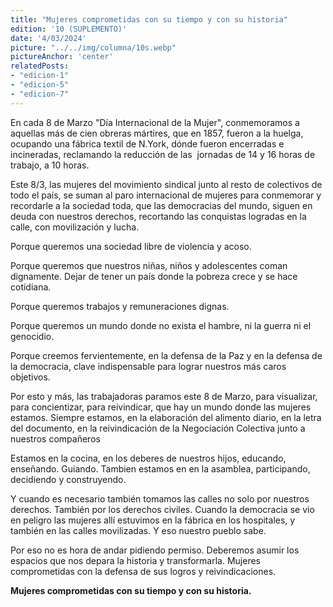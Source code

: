 ```yaml
---
title: "Mujeres comprometidas con su tiempo y con su historia"
edition: '10 (SUPLEMENTO)'
date: '4/03/2024'
picture: "../../img/columna/10s.webp"
pictureAnchor: 'center'
relatedPosts:
- "edicion-1"
- "edicion-5"
- "edicion-7"
---
```

En cada 8 de Marzo "Día Internacional de la Mujer", conmemoramos a aquellas más de cien obreras mártires, que en 1857, fueron a la huelga, ocupando una fábrica textil de N.York, dónde fueron encerradas e  incineradas, reclamando la reducción de las  jornadas de 14 y 16 horas de trabajo, a 10 horas.

Este 8/3, las mujeres del movimiento sindical junto al resto de colectivos de todo el país, se suman al paro internacional de mujeres para conmemorar y recordarle a la sociedad toda,  que las democracias del mundo, siguen en deuda con nuestros derechos, recortando las conquistas logradas en la calle, con movilización y lucha.

Porque queremos una sociedad libre de violencia y acoso.

Porque queremos que nuestros niñas, niños y adolescentes coman dignamente. Dejar de tener un país donde la pobreza crece y se hace cotidiana.

Porque queremos trabajos y remuneraciones dignas.

Porque queremos un mundo donde no exista el hambre, ni la guerra ni el genocidio.

Porque creemos fervientemente, en la defensa de la Paz y en la defensa de la democracia, clave indispensable para lograr nuestros más caros objetivos. 

Por esto y más, las trabajadoras  paramos este 8 de Marzo, para visualizar, para concientizar, para reivindicar, que hay un mundo donde las mujeres estamos. Siempre estamos, en la elaboración del alimento diario, en la letra del documento, en la reivindicación de la Negociación Colectiva junto a nuestros compañeros

Estamos en la cocina, en los deberes de nuestros hijos, educando, enseñando. Guiando. Tambien estamos en en la asamblea, participando, decidiendo y construyendo. 

Y cuando es necesario también tomamos las calles  no solo por nuestros derechos. También por los derechos civiles. Cuando la democracia se vio en peligro las mujeres allí estuvimos en la fábrica en los hospitales, y también en las calles movilizadas. Y eso nuestro pueblo sabe.

Por eso no es hora de andar pidiendo permiso. Deberemos asumir los espacios que nos depara la historia y transformarla. Mujeres comprometidas con la defensa de sus logros y reivindicaciones.

**Mujeres comprometidas con su tiempo y con su historia.**
